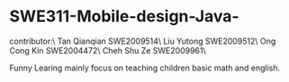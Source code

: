 # SWE311-Mobile-design-Java-

contributor:\\
  Tan Qianqian SWE2009514\\
  Liu Yutong   SWE2009512\\
  Ong Cong Kin SWE2004472\\
  Cheh Shu Ze  SWE2009961\\
 
 Funny Learing
  mainly focus on teaching children basic math and english.
  
